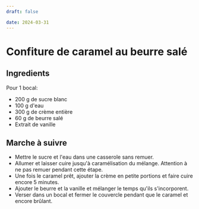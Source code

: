 ```yaml
---
draft: false

date: 2024-03-31
---
```


# Confiture de caramel au beurre salé
<!-- more -->

## Ingredients
Pour 1 bocal:

- 200 g de sucre blanc
- 100 g d'eau
- 300 g de crème entière
- 60 g de beurre salé
- Extrait de vanille
 
## Marche à suivre
 - Mettre le sucre et l'eau dans une casserole sans remuer.
 - Allumer et laisser cuire jusqu'à caramélisation du mélange. Attention à ne
   pas remuer pendant cette étape.
 - Une fois le caramel prêt, ajouter la crème en petite portions et faire cuire
   encore 5 minutes.
 - Ajouter le beurre et la vanille et mélanger le temps qu'ils s'incorporent.
 - Verser dans un bocal et fermer le couvercle pendant que le caramel et encore brûlant.
